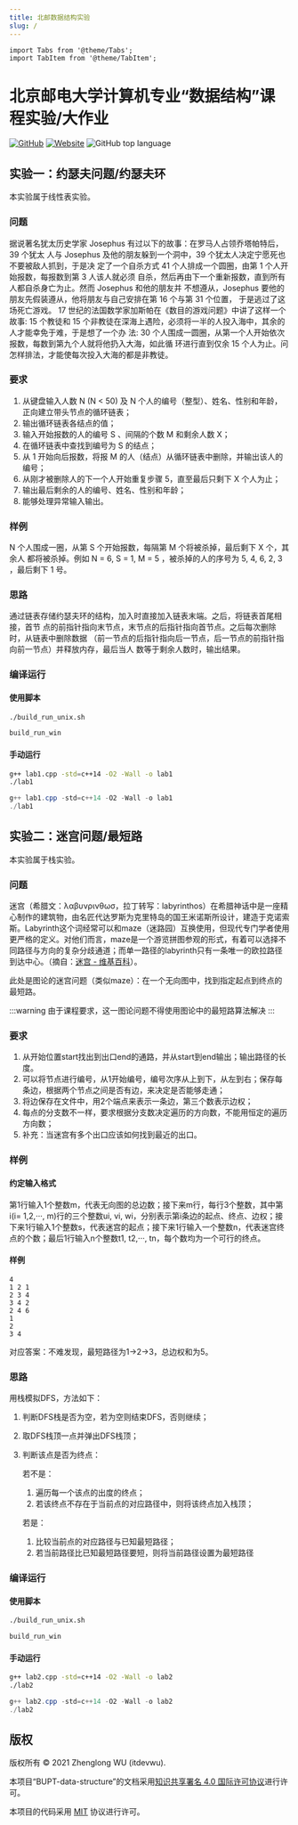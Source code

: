 ```yaml
---
title: 北邮数据结构实验
slug: /
---
```


```mdx-code-block
import Tabs from '@theme/Tabs';
import TabItem from '@theme/TabItem';
```

# 北京邮电大学计算机专业“数据结构”课程实验/大作业

[![GitHub](https://img.shields.io/github/license/itdevwu/BUPT-data-structure?style=for-the-badge&logo=github)](https://github.com/itdevwu/BUPT-data-structure/blob/master/LICENSE)
[![Website](https://img.shields.io/website?down_color=red&down_message=offline&up_color=blue&up_message=online&url=https%3A%2F%2Fdocs.itdevwu.com%2FBUPT-data-structure&style=for-the-badge)](https://docs.itdevwu.com/BUPT-data-structure)
![GitHub top language](https://img.shields.io/github/languages/top/itdevwu/BUPT-data-structure?style=for-the-badge&logo=cplusplus)

## 实验一：约瑟夫问题/约瑟夫环

本实验属于线性表实验。

### 问题

据说著名犹太历史学家 Josephus 有过以下的故事：在罗马人占领乔塔帕特后，39 个犹太
人与 Josephus 及他的朋友躲到一个洞中，39 个犹太人决定宁愿死也不要被敌人抓到，于是决
定了一个自杀方式 41 个人排成一个圆圈，由第 1 个人开始报数，每报数到第 3 人该人就必须
自杀，然后再由下一个重新报数，直到所有人都自杀身亡为止。然而 Josephus 和他的朋友并
不想遵从，Josephus 要他的朋友先假装遵从，他将朋友与自己安排在第 16 个与第 31 个位置，
于是逃过了这场死亡游戏。
17 世纪的法国数学家加斯帕在《数目的游戏问题》中讲了这样一个故事: 15 个教徒和 15
个非教徒在深海上遇险，必须将一半的人投入海中，其余的人才能幸免于难，于是想了一个办
法: 30 个人围成一圆圈，从第一个人开始依次报数，每数到第九个人就将他扔入大海，如此循
环进行直到仅余 15 个人为止。问怎样排法，才能使每次投入大海的都是非教徒。

### 要求

1. 从键盘输入人数 N (N < 50) 及 N 个人的编号（整型）、姓名、性别和年龄，正向建立带头节点的循环链表；
2. 输出循环链表各结点的值；
3. 输入开始报数的人的编号 S 、间隔的个数 M 和剩余人数 X；
4. 在循环链表中查找到编号为 S 的结点；
5. 从 1 开始向后报数，将报 M 的人（结点）从循环链表中删除，并输出该人的编号；
6. 从刚才被删除人的下一个人开始重复步骤 5，直至最后只剩下 X 个人为止；
7. 输出最后剩余的人的编号、姓名、性别和年龄；
8. 能够处理异常输入输出。

### 样例

N 个人围成一圈，从第 S 个开始报数，每隔第 M 个将被杀掉，最后剩下 X 个，其余人
都将被杀掉。例如 N = 6, S = 1, M = 5 ，被杀掉的人的序号为 5, 4, 6, 2, 3 ，最后剩下 1 号。

### 思路

通过链表存储约瑟夫环的结构，加入时直接加入链表末端。之后，将链表首尾相接，首节
点的前指针指向末节点，末节点的后指针指向首节点。之后每次删除时，从链表中删除数据
（前一节点的后指针指向后一节点，后一节点的前指针指向前一节点）并释放内存，最后当人
数等于剩余人数时，输出结果。

### 编译运行

#### 使用脚本

<Tabs>
  <TabItem value="bash" label="Bash" default>

```bash
./build_run_unix.sh
```

</TabItem>
  <TabItem value="cmdps" label="CMD/PS">

```bash
build_run_win
```

  </TabItem>
</Tabs>

#### 手动运行

<Tabs>
  <TabItem value="bash" label="Bash" default>

```bash
g++ lab1.cpp -std=c++14 -O2 -Wall -o lab1
./lab1
```

  </TabItem>

  <TabItem value="cmdps" label="CMD/PS">

```powershell
g++ lab1.cpp -std=c++14 -O2 -Wall -o lab1
./lab1
```

  </TabItem>
</Tabs>

## 实验二：迷宫问题/最短路

本实验属于栈实验。

### 问题

迷宫（希腊文：λαβυνρινθωσ，拉丁转写：labyrinthos）在希腊神话中是一座精心制作的建筑物，由名匠代达罗斯为克里特岛的国王米诺斯所设计，建造于克诺索斯。Labyrinth这个词经常可以和maze（迷路园）互换使用，但现代专门学者使用更严格的定义。对他们而言，maze是一个游览拼图参观的形式，有着可以选择不同路径与方向的复杂分歧通道；而单一路径的labyrinth只有一条唯一的欧拉路径到达中心。（摘自：[迷宫 - 维基百科](https://zh.wikipedia.org/wiki/迷宫)）。

此处是图论的迷宫问题（类似maze）：在一个无向图中，找到指定起点到终点的最短路。

:::warning
由于课程要求，这一图论问题不得使用图论中的最短路算法解决
:::

### 要求

1. 从开始位置start找出到出口end的通路，并从start到end输出；输出路径的长度。
2. 可以将节点进行编号，从1开始编号，编号次序从上到下，从左到右；保存每条边，根据两个节点之间是否有边，来决定是否能够走通；
3. 将边保存在文件中，用2个端点来表示一条边，第三个数表示边权；
4. 每点的分支数不一样，要求根据分支数决定遍历的方向数，不能用恒定的遍历方向数；
5. 补充：当迷宫有多个出口应该如何找到最近的出口。

### 样例

#### 约定输入格式

第1行输入1个整数m，代表无向图的总边数；接下来m行，每行3个整数，其中第i(i= 1,2,···, m)行的三个整数ui, vi, wi，分别表示第i条边的起点、终点、边权；接下来1行输入1个整数s，代表迷宫的起点；接下来1行输入一个整数n，代表迷宫终点的个数；最后1行输入n个整数t1, t2,···, tn，每个数均为一个可行的终点。

#### 样例

```
4
1 2 1
2 3 4
3 4 2
2 4 6
1
2
3 4
```

对应答案：不难发现，最短路径为1→2→3，总边权和为5。

### 思路

用栈模拟DFS，方法如下：
1. 判断DFS栈是否为空，若为空则结束DFS，否则继续；
2. 取DFS栈顶一点并弹出DFS栈顶；
3. 判断该点是否为终点：

    若不是：
    1. 遍历每一个该点的出度的终点；
    2. 若该终点不存在于当前点的对应路径中，则将该终点加入栈顶；
    
    若是：
    1. 比较当前点的对应路径与已知最短路径；
    1. 若当前路径比已知最短路径要短，则将当前路径设置为最短路径

### 编译运行

#### 使用脚本

<Tabs>
  <TabItem value="bash" label="Bash" default>

```bash
./build_run_unix.sh
```

  </TabItem>

  <TabItem value="cmdps" label="CMD/PS">

```bash
build_run_win
```

  </TabItem>
</Tabs>

#### 手动运行

<Tabs>
  <TabItem value="bash" label="Bash" default>

```bash
g++ lab2.cpp -std=c++14 -O2 -Wall -o lab2
./lab2
```

  </TabItem>

  <TabItem value="cmdps" label="CMD/PS">

```powershell
g++ lab2.cpp -std=c++14 -O2 -Wall -o lab2
./lab2
```

  </TabItem>
</Tabs>

## 版权

版权所有 © 2021 Zhenglong WU (itdevwu).

本项目“BUPT-data-structure”的文档采用<a rel="license" href="http://creativecommons.org/licenses/by/4.0/">知识共享署名 4.0 国际许可协议</a>进行许可。

本项目的代码采用 [MIT](https://github.com/itdevwu/BUPT-data-structure/blob/master/LICENSE) 协议进行许可。